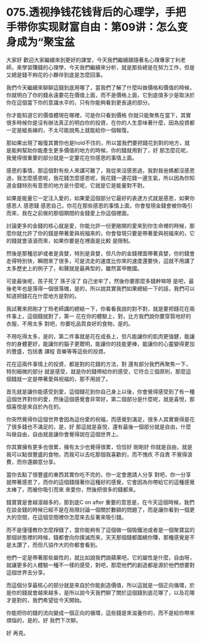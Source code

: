 # 075.透视挣钱花钱背后的心理学，手把手带你实现财富自由：第09讲：怎么变身成为“聚宝盆

大家好 歡迎大家繼續來到更好的課堂，今天我們繼續跟隨著名心理專家丁利老師，來學習賺錢的心理學，今天我們繼續來分析，就是那些總是在努力工作，但是又總是錢不夠花的小夥伴到底是怎麼回事。

我們今天繼續來聊聊這錢到底用哪了，當我們了解了什麼叫做價格和價值的時候，你就明白了你的錢永遠要花在價值上面，而不是價格上面，它到底值多少是取決於你在這個當下你的意識水平的，只有你能夠看到更長遠的部分。

你才能知道它的價值體現在哪裡，可是你只看到價格 你就只能聚焦在當下，其實很多時候你是沒有辦法真正的明白你的投資，在你的人生意味著什麼，因為投資都一定是縱長線的，不太可能說馬上就能給你一個報復。

那如果出現了報復其實你也是hold不住的，所以當我們要把錢花到對的地方，就是能夠幫助你能產生更多價值的地方的時候，你的錢就用對了，好 那怎麼花呢，我覺得很重要的部分就是一定要花在你感恩的事情上面。

感恩的事情，那這個對有些人來講可難了，我從來沒感恩過，我對我爸媽都沒感恩過，我怎麼感恩呢，我花錢怎麼感恩呢，我花錢一邊花錢一邊生氣，所以因為你知道金錢特別有意思的地方是什麼呢，它就是它是能量對不對。

如果是能量它一定注入愛的，如果愛這個部分它最好的表達方式就是感恩，如果你感恩人 感恩錢 感恩自己，你花在那些感恩的事情上面，你會發現金錢會被你吸引而來，我在之前做的那個期間的金錢愛上你這個裡面。

討論更多的金錢的核心就是愛，你能允許一份更敞開的愛來到你生命裡的時候，那麼你就允許了你的錢是帶著愛與祝福來的，你會發現只要是帶著愛與祝福來的，它的錢就會滾滾而來，如果你要是在裡面是比較 是限制。

然後是那種忌妒或者是貪婪，特別是貪婪，但凡你的金錢裡面帶著貪婪，你的錢會走得特別快，瞬間來了很多，可是流走的速度比你來的速度還要快，這就不用講了太多歷史上的例子了，和聲就是最典型的，雖然富甲敵國。

可是最後呢，孩子死了 孫子沒了 自己坐牢了，然後你要那麼多錢幹嘛呀 是吧，最後老年也是落得一個很落魄，是的，所以說其實我們如果總結一下的話，我們可以知道把錢花在什麼地方是對的。

我試著來把剛才丁玲老師講的總結一下，你看看我說的對不對，就是要把錢花在兩件事上，這個錢就對了，第一 花在你的體驗上，對，比方我們說你要穿質地好的衣服，不用太多 對吧，你要吃品質良好的食物，是的。

不用吃得太多，是的，第二件事就是花在成長上，但凡能讓你的肌肉更強健，能讓你的身體更好，能讓你的腦子更聰明，能讓你的技能更棒，能讓你的心靈變得更加的豐盛，包括書 課程 音樂等等這些的投資。

花在這兩件事情上的投資，都是對的花錢的方法，對 還有部分我們再聚焦一下，特別細微的部分 就是感受，就是你的錢帶給你的感受，它符合三個原則，那麼這個錢就一定是帶著愛與祝福的，那不用說了。

首先就是讓你能感受到愛，這個錢花到你自己身上以後，你會覺得感受到了有一種這個世界對你的愛，然後這個感覺會非常好，第二個部分是什麼呢，就是喜悅，那個喜悅是來自於內在的。

你突然覺得你這個世界會因為這份愛的祝福，而感覺到滿足，很多人其實覺得是花了很多錢也不滿足的，是，好 那這就是喜悅，還有最後一個部分就是自由，什麼叫做自由，自由就是讓你會覺得說在這個世界上。

你其實擁有更多也很累，擁有太少也覺得很累，恰恰好 剛剛好 你就是自由，就是我可以點很豐盛的食物，而我可以去吃那個我喜歡的，而不愧疚 不自責 不覺得浪費，而你還願意分享。

當你去點了很豐盛的東西其實你吃不完的，你一定會邀請人分享 對吧，你一分享就帶著感恩了，而你的這個錢隨著你這種好的感覺，它會因為你帶給它的這種感覺太棒了，而被你吸引而來 來愛你，然後把很多的錢都來。

錢寶寶是會越滾越多的，那到底C on after 重要的意思是，在今天這個時候，我們在談金錢的時候已經不是在局限討論一個關於數額的問題了，而是讓你看到一個更大的空間，在這個空間裡你怎麼來去反著來吸引錢。

而不是僅僅教你怎麼掙錢了，當你能夠有了這個做一個吸鐵池或者是一個聚寶盆的那個狀態裡的時候，錢都會向你撲滅而來，天天那個錢都圍繞你賺，那種感覺是不是太讚了，而但凡協作大的你都會看到。

他們一定是帶著那些屬性的，就比如說我們說蘋果吧，它的屬性是什麼，自由呀，就讓更多的人體驗一種不一樣的感受，對吧，那麼他們的創造都是源於他們想要對這個世界去分享。

而這個分享最核心的部分就是來自於你能創造價值，所以這就是一個正向循環，於是你的錢就會越來越多，是所以說今天我們聊了關於這個錢到底花哪了，以及花哪才是對的，我們希望從今天開始。

你能把你的錢的流向變成一個正向的循環，這些錢是來滋養你的，而不是給你帶來煩惱的，是的，好 我們下次聊。

好 再見。